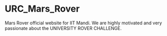 # URC_Mars_Rover
Mars Rover official website for IIT Mandi.
We are highly motivated and very passionate about the UNIVERSITY ROVER CHALLENGE.
